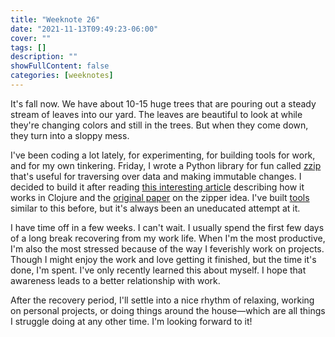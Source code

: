 ```yaml
---
title: "Weeknote 26"
date: "2021-11-13T09:49:23-06:00"
cover: ""
tags: []
description: ""
showFullContent: false
categories: [weeknotes]
---
```


It's fall now. We have about 10-15 huge trees that are pouring out a steady stream of leaves into our yard. The leaves are beautiful to look at while they're changing colors and still in the trees. But when they come down, they turn into a sloppy mess.

I've been coding a lot lately, for experimenting, for building tools for work, and for my own tinkering. Friday, I wrote a Python library for fun called [zzip](https://github.com/smizell/zzip) that's useful for traversing over data and making immutable changes. I decided to build it after reading [this interesting article](https://grishaev.me/en/clojure-zippers/) describing how it works in Clojure and the [original paper](https://www.st.cs.uni-saarland.de/edu/seminare/2005/advanced-fp/docs/huet-zipper.pdf) on the zipper idea. I've built [tools](https://github.com/smizell/saunter) similar to this before, but it's always been an uneducated attempt at it.

I have time off in a few weeks. I can't wait. I usually spend the first few days of a long break recovering from my work life. When I'm the most productive, I'm also the most stressed because of the way I feverishly work on projects. Though I might enjoy the work and love getting it finished, but the time it's done, I'm spent. I've only recently learned this about myself. I hope that awareness leads to a better relationship with work.

After the recovery period, I'll settle into a nice rhythm of relaxing, working on personal projects, or doing things around the house—which are all things I struggle doing at any other time. I'm looking forward to it!


